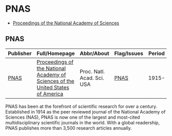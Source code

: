 # PNAS

- [Proceedings of the National Academy of Sciences](https://www.pnas.org/)

## PNAS

|Publisher|Full/Homepage|Abbr/About|Flag/Issues|Period|Top|CCF|CAS|JCR|IF|Type|
|-        |-            |-         |-          |-     |-  |-  |-  |-  |- |-   |
|[PNAS](https://www.pnas.org/)|[Proceedings of the National Academy of Sciences of the United States of America](https://www.pnas.org)|Proc. Natl. Acad. Sci. USA|[PNAS](https://www.pnas.org/loi/pnas)|1915-|True||1|Q1|9.4||

PNAS has been at the forefront of scientific research for over a century. Established in 1914 as the peer reviewed journal of the National Academy of Sciences (NAS), PNAS is now one of the largest and most-cited multidisciplinary scientific journals in the world. With a global readership, PNAS publishes more than 3,500 research articles annually.

